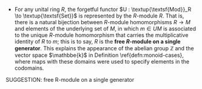 -  For any unital ring $R$, the forgetful functor $U : \textup{\textsf{Mod}}_R \to \textup{\textsf{Set}}$ is represented by the $R$-module $R$. That is, there is a natural bijection between $R$-module homomorphisms $R \to M$ and elements of the underlying set of $M$, in which $m \in UM$ is associated to the unique $R$-module homomorphism that carries the multiplicative identity of $R$ to $m$; this is to say, $R$ is the **free $R$-module on a single generator**. This explains the appearance of the abelian group $\mathbb{Z}$ and the vector space $\mathbbe{k}$ in Definition \ref{defn:monoid-cases}, where maps with these domains were used to specify elements in the codomains.

SUGGESTION: free R-module on a single generator